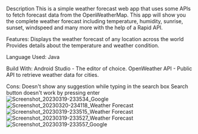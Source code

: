 Description
This is a simple weather forecast web app that uses some APIs to fetch forecast data from the OpenWeatherMap.
This app will show you the complete weather forecast including temperature, humidity, sunrise, sunset, windspeed and many more with the help of a Rapid API.

Features:
Displays the weather forecast of any location across the world
Provides details about the temperature and weather condition.

Language Used: Java

Build With:
Android Studio - The editor of choice.
OpenWeather API - Public API to retrieve weather data for cities.

Cons:
Doesn't show any suggestion while typing in the search box
Search button doesn't work by pressing enter![Screenshot_20230319-233534_Google](https://user-images.githubusercontent.com/95122024/226433023-c1e13833-401b-41ae-8a2d-8fe97fdf281e.jpg)
![Screenshot_20230320-234118_Weather Forecast](https://user-images.githubusercontent.com/95122024/226433038-22dee18c-4992-4aea-b1a6-7585260b8c6a.jpg)
![Screenshot_20230319-233515_Weather Forecast](https://user-images.githubusercontent.com/95122024/226433045-a764a68c-3a05-4053-a128-364b474190e9.jpg)
![Screenshot_20230319-233527_Weather Forecast](https://user-images.githubusercontent.com/95122024/226433049-d67d9c0c-e8e3-4c96-8402-657143113ab6.jpg)
![Screenshot_20230319-233557_Google](https://user-images.githubusercontent.com/95122024/226433053-e3d300cd-233f-4994-9ae9-55b47b0c0617.jpg)
